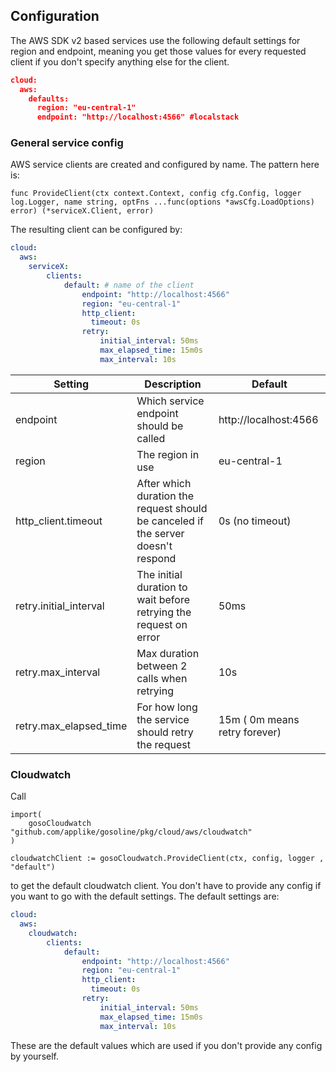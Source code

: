 ## Configuration
The AWS SDK v2 based services use the following default settings for region 
and endpoint, meaning you get those values for every requested client if you 
don't specify anything else for the client.
```json
cloud:
  aws:
    defaults:
      region: "eu-central-1"
      endpoint: "http://localhost:4566" #localstack
```

### General service config
AWS service clients are created and configured by name. The pattern here is:
```golang
func ProvideClient(ctx context.Context, config cfg.Config, logger log.Logger, name string, optFns ...func(options *awsCfg.LoadOptions) error) (*serviceX.Client, error) 
```
The resulting client can be configured by:
```yaml
cloud:
  aws:
    serviceX:
        clients:
            default: # name of the client
                endpoint: "http://localhost:4566"
                region: "eu-central-1"
                http_client:
                  timeout: 0s
                retry:
                    initial_interval: 50ms
                    max_elapsed_time: 15m0s
                    max_interval: 10s 
```
| Setting                | Description                                                                        | Default                       |
|------------------------|------------------------------------------------------------------------------------|-------------------------------|
| endpoint               | Which service endpoint should be called                                            | http://localhost:4566         |
| region                 | The region in use                                                                  | eu-central-1                  |
| http_client.timeout    | After which duration the request should be canceled  if the server doesn't respond | 0s (no timeout)               |
| retry.initial_interval | The initial duration to wait before retrying the request on error                  | 50ms                          |
| retry.max_interval     | Max duration between 2 calls when retrying                                         | 10s                           |
| retry.max_elapsed_time | For how long the service should retry the request                                  | 15m ( 0m means retry forever) |

### Cloudwatch
Call 
```golang
import(
    gosoCloudwatch "github.com/applike/gosoline/pkg/cloud/aws/cloudwatch"
)

cloudwatchClient := gosoCloudwatch.ProvideClient(ctx, config, logger , "default")
```
to get the default cloudwatch client. You don't have to provide any config 
if you want to go with the default settings. The default settings are:
```yaml
cloud:
  aws:
    cloudwatch:
        clients:
            default:
                endpoint: "http://localhost:4566"
                region: "eu-central-1"
                http_client:
                  timeout: 0s
                retry:
                    initial_interval: 50ms
                    max_elapsed_time: 15m0s
                    max_interval: 10s 
```
These are the default values which are used if you don't provide any config by yourself. 